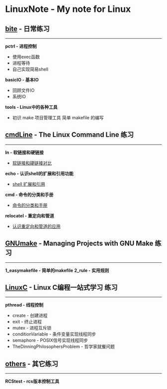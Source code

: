 # LinuxNote - My note for Linux

##	[bite](./bite) - 日常练习
---

**pctrl - 进程控制**
-	使用exec函数
-	进程等待
-	自己实现简易shell

**basicIO - 基本IO**
-	回顾文件IO
-	系统IO

**tools - Linux中的各种工具**
-	初识 make 项目管理工具
	简单 makefile 的编写

##	[cmdLine](./cmdLine) - The Linux Command Line 练习
---
**ln - 软链接和硬链接**
-	[软链接和硬链接对比](./cmdLine/ln/ln_note.txt)

**echo - 认识shell的扩展和引用功能**
-	[shell 扩展和引用](./cmdLine/echo/EQ_note.txt)

**cmd - 命令的分类和手册**
-	[命令的分类和手册](./cmdLine/cmd/cmd_note.txt)

**relocatel - 重定向和管道**
-	[认识重定向和管道的应用](./cmdLine/relocatel/relocatelIO_note.txt)

## 	[GNUmake](./GNUmake) - Managing Projects with GNU Make 练习
---
**1_easymakefile - 简单的makefile**
**2_rule - 实用规则**

##	[LinuxC](./LinuxC) - Linux C编程一站式学习 练习
---
**pthread - 线程控制**
-	create - 创建进程
-	exit - 终止进程
-	mutex -	进程互斥锁
-	conditionVariable -	条件变量实现线程同步
-	semaphore -	POSIX信号实现线程同步
-	TheDinningPhilosophersProblem - 哲学家就餐问题

##	[others](./others) - 其它练习
---
**RCStest - rcs版本控制工具**
